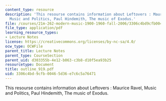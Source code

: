 ```yaml
---
content_type: resource
description: 'This resourse contains information about Leftovers : Maurice Ravel,
  Music and Politics, Paul Hindemith, The music of Exodus.'
file: /courses/21m-262-modern-music-1900-1960-fall-2006/3306c4bd9cfb00465d36e7c6c5a76471_outline_919.pdf
file_type: application/pdf
learning_resource_types:
- Lecture Notes
license: https://creativecommons.org/licenses/by-nc-sa/4.0/
ocw_type: OCWFile
parent_title: Lecture Notes
parent_type: CourseSection
parent_uid: d303355b-4e12-b063-c3b8-d10f5ea93b25
resourcetype: Document
title: outline_919.pdf
uid: 3306c4bd-9cfb-0046-5d36-e7c6c5a76471
---
```

This resourse contains information about Leftovers : Maurice Ravel, Music and Politics, Paul Hindemith, The music of Exodus.